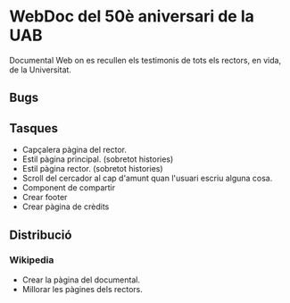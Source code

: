 # WebDoc del 50è aniversari de la UAB

Documental Web on es recullen els testimonis de tots els rectors, en vida, de la Universitat.

## Bugs

## Tasques

- Capçalera pàgina del rector.
- Estil pàgina principal. (sobretot histories)
- Estil pàgina rector. (sobretot histories)
- Scroll del cercador al cap d'amunt quan l'usuari escriu alguna cosa.
- Component de compartir
- Crear footer
- Crear pàgina de crèdits


## Distribució

### Wikipedia
- Crear la pàgina del documental.
- Millorar les pàgines dels rectors.